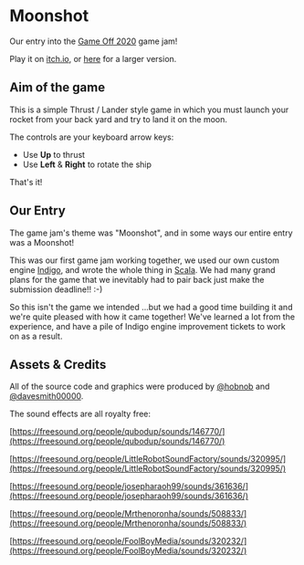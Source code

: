 # Moonshot

Our entry into the [Game Off 2020](https://itch.io/jam/game-off-2020) game jam!

Play it on [itch.io](https://hobnob.itch.io/game-off-2020), or [here](https://purplekingdomgames.github.io/itch.io-game-off-2020/) for a larger version.

## Aim of the game

This is a simple Thrust / Lander style game in which you must launch your rocket from your back yard and try to land it on the moon.

The controls are your keyboard arrow keys:

- Use **Up** to thrust
- Use **Left** & **Right** to rotate the ship

That's it!

## Our Entry

The game jam's theme was "Moonshot", and in some ways our entire entry was a Moonshot!

This was our first game jam working together, we used our own custom engine [Indigo](http://indigoengine.io/), and wrote the whole thing in [Scala](https://www.scala-lang.org/). We had many grand plans for the game that we inevitably had to pair back just make the submission deadline!! :-)

So this isn't the game we intended ...but we had a good time building it and we're quite pleased with how it came together! We've learned a lot from the experience, and have a pile of Indigo engine improvement tickets to work on as a result.

## Assets & Credits

All of the source code and graphics were produced by [@hobnob](https://github.com/hobnob) and [@davesmith00000](https://github.com/davesmith00000).

The sound effects are all royalty free:

[https://freesound.org/people/qubodup/sounds/146770/](https://freesound.org/people/qubodup/sounds/146770/)

[https://freesound.org/people/LittleRobotSoundFactory/sounds/320995/](https://freesound.org/people/LittleRobotSoundFactory/sounds/320995/)

[https://freesound.org/people/josepharaoh99/sounds/361636/](https://freesound.org/people/josepharaoh99/sounds/361636/)

[https://freesound.org/people/Mrthenoronha/sounds/508833/](https://freesound.org/people/Mrthenoronha/sounds/508833/)

[https://freesound.org/people/FoolBoyMedia/sounds/320232/](https://freesound.org/people/FoolBoyMedia/sounds/320232/)
